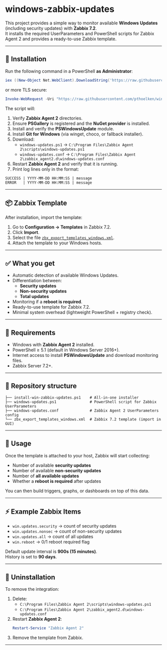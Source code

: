 
# windows-zabbix-updates

This project provides a simple way to monitor available **Windows Updates** (including security updates) with **Zabbix 7.2**.  
It installs the required UserParameters and PowerShell scripts for Zabbix Agent 2 and provides a ready-to-use Zabbix template.

---

## 🚀 Installation

Run the following command in a PowerShell **as Administrator**:

```powershell
iex ((New-Object Net.WebClient).DownloadString('https://raw.githubusercontent.com/pthoelken/windowsupdates-zabbix-monitoring/refs/heads/main/install-win-zabbix-updates.ps1'))
```

or more TLS secure:

```powershell
Invoke-WebRequest -Uri "https://raw.githubusercontent.com/pthoelken/windowsupdates-zabbix-monitoring/refs/heads/main/install-win-zabbix-updates.ps1" -OutFile "install-pswindowsupdate.ps1"; powershell -ExecutionPolicy Bypass -File .\install-pswindowsupdate.ps1
```

The script will:

1. Verify **Zabbix Agent 2** directories.
2. Ensure **PSGallery** is registered and the **NuGet provider** is installed.
3. Install and verify the **PSWindowsUpdate** module.
4. Install **Git for Windows** (via winget, choco, or fallback installer).
5. Download:
   - `windows-updates.ps1` → `C:\Program Files\Zabbix Agent 2\scripts\windows-updates.ps1`
   - `windows-updates.conf` → `C:\Program Files\Zabbix Agent 2\zabbix_agent2.d\windows-updates.conf`
6. Restart **Zabbix Agent 2** and verify that it is running.
7. Print log lines only in the format:

```
SUCCESS | YYYY-MM-DD HH:MM:SS | message
ERROR   | YYYY-MM-DD HH:MM:SS | message
```

---

## 📦 Zabbix Template

After installation, import the template:

1. Go to **Configuration → Templates** in Zabbix 7.2.
2. Click **Import**.
3. Select the file [`zbx_export_templates_windows.xml`](zbx_export_templates_windows.xml).
4. Attach the template to your Windows hosts.

---

## ✅ What you get

- Automatic detection of available Windows Updates.
- Differentiation between:
  - **Security updates**
  - **Non-security updates**
  - **Total updates**
- Monitoring if a **reboot is required**.
- Ready-to-use template for Zabbix 7.2.
- Minimal system overhead (lightweight PowerShell + registry check).

---

## 📝 Requirements

- Windows with **Zabbix Agent 2** installed.
- PowerShell ≥ 5.1 (default in Windows Server 2016+).
- Internet access to install **PSWindowsUpdate** and download monitoring files.
- Zabbix Server 7.2+.

---

## 📂 Repository structure

```
├── install-win-zabbix-updates.ps1    # All-in-one installer
├── windows-updates.ps1               # PowerShell script for Zabbix UserParameters
├── windows-updates.conf              # Zabbix Agent 2 UserParameters config
└── zbx_export_templates_windows.xml  # Zabbix 7.2 template (import in GUI)
```

---

## 📖 Usage

Once the template is attached to your host, Zabbix will start collecting:

- Number of available **security updates**
- Number of available **non-security updates**
- Number of **all available updates**
- Whether a **reboot is required** after updates

You can then build triggers, graphs, or dashboards on top of this data.

---

## ⚡ Example Zabbix Items

- `win.updates.security` → count of security updates  
- `win.updates.nonsec`   → count of non-security updates  
- `win.updates.all`      → count of all updates  
- `win.reboot`           → 0/1 reboot required flag  

Default update interval is **900s (15 minutes)**.  
History is set to **90 days**.

---

## 🧹 Uninstallation

To remove the integration:

1. Delete:
   - `C:\Program Files\Zabbix Agent 2\scripts\windows-updates.ps1`
   - `C:\Program Files\Zabbix Agent 2\zabbix_agent2.d\windows-updates.conf`
2. Restart **Zabbix Agent 2**:
   ```powershell
   Restart-Service "Zabbix Agent 2"
   ```
3. Remove the template from Zabbix.

---
